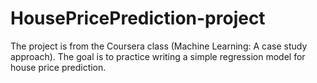 # HousePricePrediction-project
The project is from the Coursera class (Machine Learning: A case study approach). The goal is to practice writing a simple regression model for house price prediction.
